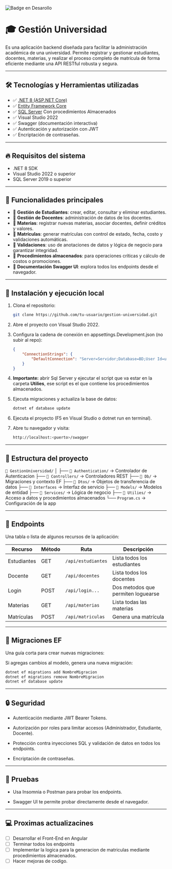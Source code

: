  ![Badge en Desarollo](https://img.shields.io/badge/STATUS-EN%20DESAROLLO-green)
# 🎓 Gestión Universidad

Es una aplicación backend diseñada para facilitar la administración académica de una universidad. Permite registrar y gestionar estudiantes, docentes, materias, y realizar el proceso completo de matrícula de forma eficiente mediante una API RESTful robusta y segura.

---

## 🛠️ Tecnologías y Herramientas utilizadas

- ✅ [.NET 8 (ASP.NET Core)](https://learn.microsoft.com/en-us/aspnet/core/introduction-to-aspnet-core)
- ✅ [Entity Framework Core](https://learn.microsoft.com/en-us/ef/core/)
- ✅ [SQL Server](https://www.microsoft.com/sql-server/) Con procedimientos Almacenados
- ✅ Visual Studio 2022
- ✅ Swagger (documentación interactiva)
- ✅ Autenticación y autorización con JWT
- ✅ Encriptación de contraseñas.

---

## 🔥 Requisitos del sistema

- .NET 8 SDK
- Visual Studio 2022 o superior
- SQL Server 2019 o superior
---

## 🧩 Funcionalidades principales

- 🔹 **Gestión de Estudiantes**: crear, editar, consultar y eliminar estudiantes.
- 🔹 **Gestión de Docentes**: administración de datos de los docentes.
- 🔹 **Materias**: registrar nuevas materias, asociar docentes, definir créditos y valores.
- 🔹 **Matrículas**: generar matrículas con control de estado, fecha, costo y validaciones automáticas.
- 🔹 **Validaciones**: uso de anotaciones de datos y lógica de negocio para garantizar integridad.
- 🔹 **Procedimientos almacenados**: para operaciones críticas y cálculo de costos o promociones.
- 🔹 **Documentación Swagger UI**: explora todos los endpoints desde el navegador.

---

## 🚀 Instalación y ejecución local

1. Clona el repositorio:
   ```bash
   git clone https://github.com/tu-usuario/gestion-universidad.git
   ```
2. Abre el proyecto con Visual Studio 2022.
3. Configura la cadena de conexión en appsettings.Development.json (no subir al repo):
    ```json
    {
        "ConnectionStrings": {
            "DefaultConnection": "Server=Servidor;Database=BD;User Id=usuario;Password=Contraseña; TrustServerCertificate=true"
        }
    }
    ```
4. **Importante:** abrir Sql Server y ejecutar el script que va estar en la carpeta **Utilies**, ese script es el que contiene los procedimientos almacenados.
5. Ejecuta migraciones y actualiza la base de datos:
    ```bash
    dotnet ef database update
    ```
6. Ejecuta el proyecto (F5 en Visual Studio o dotnet run en terminal).

7. Abre tu navegador y visita:

 
    ```bash
    http://localhost:<puerto>/swagger
    ```
---
## 📁 Estructura del proyecto

`📁 GestionUniversidad/`
│
├── `📁 Authentication/`       → Controlador de Autenticacion
├── `📁 Controllers/`         → Controladores REST
├── `📁 Db/`                   → Migraciones y contexto EF
├── `📁 Dtos/`                → Objetos de transferencia de datos
├── `📁 Interfaces`           → Interfaz de servicio
├── `📁 Models/`              → Modelos de entidad
├── `📁 Services/`            → Lógica de negocio
├── `📁 Utilies/`        → Acceso a datos y procedimientos almacenados
└── `Program.cs`           → Configuración de la app

---

## 🔁 Endpoints
Una tabla o lista de algunos recursos de la aplicación:

| Recurso     | Método | Ruta                         | Descripción                          |
|-------------|--------|------------------------------|--------------------------------------|
| Estudiantes | GET    | `/api/estudiantes`           | Lista todos los estudiantes          |
| Docente     | GET   | `/api/docentes`               | Lista todos los docentes             |
| Login    | POST    | `/api/login...`                | Dos metodos que permiten loguearse            |
| Materias    | GET   | `/api/materias`              | Lista todas las materias   |
| Matrículas  | POST   | `/api/matriculas`            | Genera una matrícula                 |
---

## 🔄 Migraciones EF

Una guía corta para crear nuevas migraciones:

Si agregas cambios al modelo, genera una nueva migración:

```bash
dotnet ef migrations add NombreMigracion
dotnet ef migrations remove NombreMigracion
dotnet ef database update
```

---
## 🔒 Seguridad

- Autenticación mediante JWT Bearer Tokens.

- Autorización por roles para limitar accesos (Administrador, Estudiante, Docente).

- Protección contra inyecciones SQL y validación de datos en todos los endpoints.
- Encriptación de contraseñas.

---
## 📌 Pruebas

- Usa Insomnia o Postman para probar los endpoints.

- Swagger UI te permite probar directamente desde el navegador.

---

## 💻 Proximas actualizacines
- [ ] Desarrollar el Front-End en Angular
- [ ] Terminar todos los endpoints
- [ ] Implementar la logica para la generacion de matriculas mediante procedimientos almacenados.
- [ ] Hacer mejoras de codigo.
